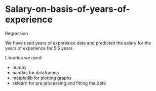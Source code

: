 # Salary-on-basis-of-years-of-experience
Regression

We have used years of expereince data and predicted the salary for the years of experience for 5.5 years

Libraries we used:

 * numpy
 * pandas for dataframes
 * matplotlib for plotting graphs
 * sklearn for pre processing and fitting the data
